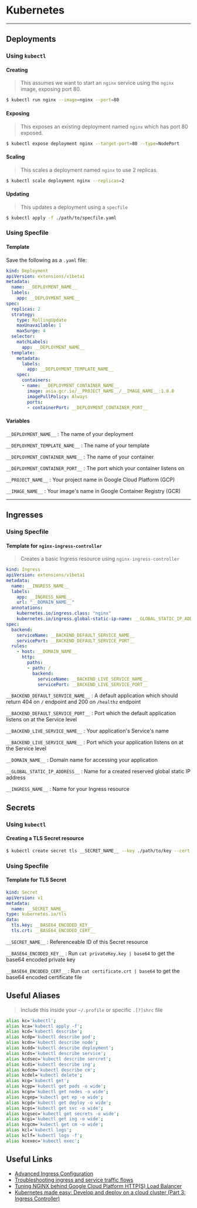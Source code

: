 # Kubernetes

- - -

## Deployments

### Using `kubectl`
#### Creating
> This assumes we want to start an `nginx` service using the `nginx` image, exposing port 80.

```bash
$ kubectl run nginx --image=nginx --port=80
```

#### Exposing
> This exposes an existing deployment named `nginx` which has port 80 exposed.

```bash
$ kubectl expose deployment nginx --target-port=80 --type=NodePort
```

#### Scaling
> This scales a deployment named `nginx` to use 2 replicas.

```bash
$ kubectl scale deployment nginx --replicas=2
```

#### Updating
> This updates a deployment using a `specfile`

```bash
$ kubectl apply -f ./path/to/specfile.yaml
```

### Using Specfile
#### Template
Save the following as a `.yaml` file:

```yaml
kind: Deployment
apiVersion: extensions/v1beta1
metadata:
  name: __DEPLOYMENT_NAME__
  labels:
    app: __DEPLOYMENT_NAME__
spec:
  replicas: 2
  strategy:
    type: RollingUpdate
    maxUnavailable: 1
    maxSurge: 4
  selector:
    matchLabels:
      app: __DEPLOYMENT_NAME__
  template:
    metadata:
      labels:
        app: __DEPLOYMENT_TEMPLATE_NAME__
    spec:
      containers:
      - name: __DEPLOYMENT_CONTAINER_NAME__
        image: asia.gcr.io/__PROJECT_NAME__/__IMAGE_NAME__:1.0.0
        imagePullPolicy: Always
        ports:
        - containerPort: __DEPLOYMENT_CONTAINER_PORT__
```

#### Variables

`__DEPLOYMENT_NAME__` : The name of your deployment

`__DEPLOYMENT_TEMPLATE_NAME__` : The name of your template

`__DEPLOYMENT_CONTAINER_NAME__` : The name of your container

`__DEPLOYMENT_CONTAINER_PORT__` : The port which your container listens on

`__PROJECT_NAME__` : Your project name in Google Cloud Platform (GCP)

`__IMAGE_NAME__` : Your image's name in Google Container Registry (GCR)


- - -

## Ingresses
 
### Using Specfile

#### Template for `nginx-ingress-controller`

> Creates a basic Ingress resource using `nginx-ingress-controller`

```yaml
kind: Ingress
apiVersion: extensions/v1beta1
metadata:
  name: __INGRESS_NAME__
  labels:
    app: __INGRESS_NAME__
    url: "__DOMAIN_NAME__"
  annotations:
    kubernetes.io/ingress.class: "nginx"
    kubernetes.io/ingress.global-static-ip-name: __GLOBAL_STATIC_IP_ADDRESS__
spec:
  backend:
    serviceName: __BACKEND_DEFAULT_SERVICE_NAME__
    servicePort: __BACKEND_DEFAULT_SERVICE_PORT__
  rules:
    - host: __DOMAIN_NAME__
      http:
        paths:
        - path: /
          backend:
            serviceName: __BACKEND_LIVE_SERVICE_NAME__
            servicePort: __BACKEND_LIVE_SERVICE_PORT__
```

`__BACKEND_DEFAULT_SERVICE_NAME__` : A default application which should return 404 on `/` endpoint and 200 on `/healthz` endpoint

`__BACKEND_DEFAULT_SERVICE_PORT__` : Port which the default application listens on at the Service level

`__BACKEND_LIVE_SERVICE_NAME__` : Your application's Service's name

`__BACKEND_LIVE_SERVICE_NAME__` : Port which your application listens on at the Service level

`__DOMAIN_NAME__` : Domain name for accessing your application

`__GLOBAL_STATIC_IP_ADDRESS__` : Name for a created reserved global static IP address

`__INGRESS_NAME__` : Name for your Ingress resource

## Secrets

### Using `kubectl`

#### Creating a TLS Secret resource

```bash
$ kubectl create secret tls __SECRET_NAME__ --key ./path/to/key --cert ./path/to/crt
```

### Using Specfile

#### Template for TLS Secret

```yaml
kind: Secret
apiVersion: v1
metadata:
  name: __SECRET_NAME__
type: kubernetes.io/tls
data:
  tls.key: __BASE64_ENCODED_KEY__
  tls.crt: __BASE64_ENCODED_CERT__
```

`__SECRET_NAME__` : Referenceable ID of this Secret resource

`__BASE64_ENCODED_KEY__` : Run `cat privateKey.key | base64` to get the base64 encoded private key

`__BASE64_ENCODED_CERT__` : Run `cat certificate.crt | base64` to get the base64 encoded certificate file

## Useful Aliases
> Include this inside your `~/.profile` or specific `.[?]shrc` file

```sh
alias kc='kubectl';
alias kca='kubectl apply -f';
alias kcd='kubectl describe';
alias kcdp='kubectl describe pod';
alias kcdn='kubectl describe node';
alias kcdd='kubectl describe deployment';
alias kcds='kubectl describe service';
alias kcdsec='kubectl describe sercret';
alias kcdi='kubectl describe ing';
alias kcdcm='kubectl describe cm';
alias kcdel='kubectl delete';
alias kcg='kubectl get';
alias kcgp='kubectl get pods -o wide';
alias kcgn='kubectl get nodes -o wide';
alias kcgep='kubectl get ep -o wide';
alias kcgd='kubectl get deploy -o wide';
alias kcgs='kubectl get svc -o wide';
alias kcgsec='kubectl get secrets -o wide';
alias kcgi='kubectl get ing -o wide';
alias kcgcm='kubectl get cm -o wide';
alias kcl='kubectl logs';
alias kclf='kubectl logs -f';
alias kcexec='kubectl exec';
```

## Useful Links

- [Advanced Ingress Configuration](https://docs.giantswarm.io/guides/advanced-ingress-configuration/)
- [Troubleshooting ingress and service traffic flows](http://blog.wercker.com/troubleshooting-ingress-kubernetes)
- [Tuning NGINX behind Google Cloud Platform HTTP(S) Load Balancer](https://blog.percy.io/tuning-nginx-behind-google-cloud-platform-http-s-load-balancer-305982ddb340)
- [Kubernetes made easy: Develop and deploy on a cloud cluster (Part 3: Ingress Controller)](https://beroux.com/english/articles/kubernetes/?part=3)